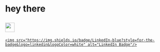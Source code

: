  <h1>

  hey there

  <img src="https://media.giphy.com/media/hvRJCLFzcasrR4ia7z/giphy.gif" width="30px"/>

</h1>

<div id="badges">

  <a href="https://www.linkedin.com/in/aleksei-ruzhitskii-6a025419a">

    <img src="https://img.shields.io/badge/LinkedIn-blue?style=for-the-badge&logo=linkedin&logoColor=white" alt="LinkedIn Badge"/>

  </a>


</div>

